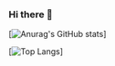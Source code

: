 ### Hi there 👋
<!-- GitHub Statsの表示 -->
[![Anurag's GitHub stats](https://github-readme-stats.vercel.app/api?username=haru034&show_icons=true&theme=dracula)]
<!-- Languagesの表示 -->
[![Top Langs](https://github-readme-stats.vercel.app/api/top-langs/?username=haru034&layout=compact&show_icons=true&theme=dracula)]
<!--
**haru034/haru034** is a ✨ _special_ ✨ repository because its `README.md` (this file) appears on your GitHub profile.

Here are some ideas to get you started:

- 🔭 I’m currently working on ...
- 🌱 I’m currently learning ...
- 👯 I’m looking to collaborate on ...
- 🤔 I’m looking for help with ...
- 💬 Ask me about ...
- 📫 How to reach me: ...
- 😄 Pronouns: ...
- ⚡ Fun fact: ...
-->
